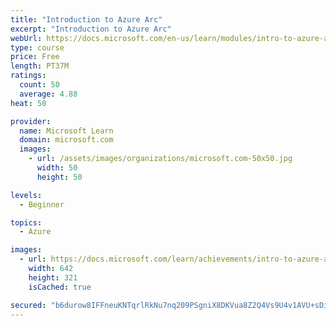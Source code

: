 ```yaml
---
title: "Introduction to Azure Arc"
excerpt: "Introduction to Azure Arc"
webUrl: https://docs.microsoft.com/en-us/learn/modules/intro-to-azure-arc/
type: course
price: Free
length: PT37M
ratings:
  count: 50
  average: 4.88
heat: 50

provider:
  name: Microsoft Learn
  domain: microsoft.com
  images:
    - url: /assets/images/organizations/microsoft.com-50x50.jpg
      width: 50
      height: 50

levels:
  - Beginner

topics:
  - Azure

images:
  - url: https://docs.microsoft.com/learn/achievements/intro-to-azure-arc-social.png
    width: 642
    height: 321
    isCached: true

secured: "b6durow8IFFneuKNTqrlRkNu7nq209PSgniX8DKVua8Z2Q4Vs9U4v1AVU+sDiEl9bEnUmqXGs+oXl2mvM4s4IdLkETK0LSZrp+mKW5fZjWloqQXnwJ9HbFE/0i0gXQb+BbvecfD6BQ1keqVG8rV+h7E+DaCuLXRlNsyn6K3smJobRBupcWDvm0SKk0J+uOi62D8oI4TFAgNB4z3uBpprs63KFHy+yFlktB3hjhc03kbW9k5qZvm23b3aClg5rU+0ge2FCQZTY4pTUXVQdpCjhJ7EA1GVSPO9ExnCYVJDN3kHViCHSdEBUwlBSNoFwCAH5uq1MjmCjgu2+zPv7YOP4NEDoBcywvyMcsuBNEWKIL0ovqKKZrY2yJsftlGlYIJMsj4mO9d7fJEx/palE5LUVYjgxBTznwXJ0f1qRfJIRWA=;dZWzH6jemuBfby0QuyYwsg=="
---
```


